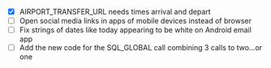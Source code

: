 - [x] AIRPORT_TRANSFER_URL needs times arrival and depart
- [ ] Open social media links in apps of mobile devices instead of browser
- [ ] Fix strings of dates like today appearing to be white on Android email app
- [ ] Add the new code for the SQL_GLOBAL call combining 3 calls to two...or one

